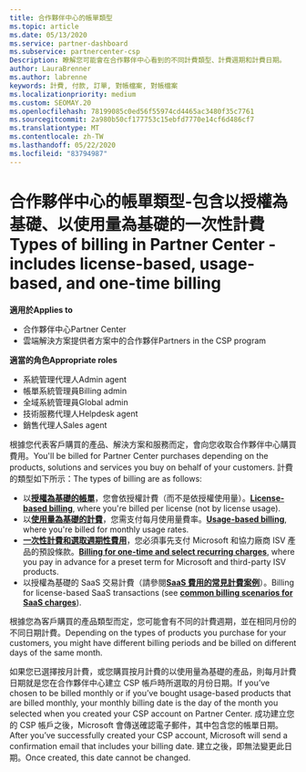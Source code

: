 ```yaml
---
title: 合作夥伴中心的帳單類型
ms.topic: article
ms.date: 05/13/2020
ms.service: partner-dashboard
ms.subservice: partnercenter-csp
Description: 瞭解您可能會在合作夥伴中心看到的不同計費類型、計費週期和計費日期。
author: LauraBrenner
ms.author: labrenne
keywords: 計費, 付款, 訂單, 對帳檔案, 對帳檔案
ms.localizationpriority: medium
ms.custom: SEOMAY.20
ms.openlocfilehash: 78199085c0ed56f55974cd4465ac3480f35c7761
ms.sourcegitcommit: 2a980b50cf177753c15ebfd7770e14cf6d486cf7
ms.translationtype: MT
ms.contentlocale: zh-TW
ms.lasthandoff: 05/22/2020
ms.locfileid: "83794987"
---
```

# <a name="types-of-billing-in-partner-center---includes-license-based-usage-based-and-one-time-billing"></a><span data-ttu-id="1a1cf-104">合作夥伴中心的帳單類型-包含以授權為基礎、以使用量為基礎的一次性計費</span><span class="sxs-lookup"><span data-stu-id="1a1cf-104">Types of billing in Partner Center - includes license-based, usage-based, and one-time billing</span></span>

<span data-ttu-id="1a1cf-105">**適用於**</span><span class="sxs-lookup"><span data-stu-id="1a1cf-105">**Applies to**</span></span>

- <span data-ttu-id="1a1cf-106">合作夥伴中心</span><span class="sxs-lookup"><span data-stu-id="1a1cf-106">Partner Center</span></span>
- <span data-ttu-id="1a1cf-107">雲端解決方案提供者方案中的合作夥伴</span><span class="sxs-lookup"><span data-stu-id="1a1cf-107">Partners in the CSP program</span></span>

<span data-ttu-id="1a1cf-108">**適當的角色**</span><span class="sxs-lookup"><span data-stu-id="1a1cf-108">**Appropriate roles**</span></span>

- <span data-ttu-id="1a1cf-109">系統管理代理人</span><span class="sxs-lookup"><span data-stu-id="1a1cf-109">Admin agent</span></span>
- <span data-ttu-id="1a1cf-110">帳單系統管理員</span><span class="sxs-lookup"><span data-stu-id="1a1cf-110">Billing admin</span></span>
- <span data-ttu-id="1a1cf-111">全域系統管理員</span><span class="sxs-lookup"><span data-stu-id="1a1cf-111">Global admin</span></span>
- <span data-ttu-id="1a1cf-112">技術服務代理人</span><span class="sxs-lookup"><span data-stu-id="1a1cf-112">Helpdesk agent</span></span>
- <span data-ttu-id="1a1cf-113">銷售代理人</span><span class="sxs-lookup"><span data-stu-id="1a1cf-113">Sales agent</span></span>

<span data-ttu-id="1a1cf-114">根據您代表客戶購買的產品、解決方案和服務而定，會向您收取合作夥伴中心購買費用。</span><span class="sxs-lookup"><span data-stu-id="1a1cf-114">You'll be billed for Partner Center purchases depending on the products, solutions and services you buy on behalf of your customers.</span></span> <span data-ttu-id="1a1cf-115">計費的類型如下所示：</span><span class="sxs-lookup"><span data-stu-id="1a1cf-115">The types of billing are as follows:</span></span>

- <span data-ttu-id="1a1cf-116">以[**授權為基礎的帳單**](license-based-billing.md)，您會依授權計費（而不是依授權使用量）。</span><span class="sxs-lookup"><span data-stu-id="1a1cf-116">[**License-based billing**](license-based-billing.md), where you're billed per license (not by license usage).</span></span>
- <span data-ttu-id="1a1cf-117">以[**使用量為基礎的計費**](usage-based-billing.md)，您需支付每月使用量費率。</span><span class="sxs-lookup"><span data-stu-id="1a1cf-117">[**Usage-based billing**](usage-based-billing.md), where you're billed for monthly usage rates.</span></span>
- <span data-ttu-id="1a1cf-118">[**一次性計費和選取週期性費用**](one-time-and-recurring-billing.md)，您必須事先支付 Microsoft 和協力廠商 ISV 產品的預設條款。</span><span class="sxs-lookup"><span data-stu-id="1a1cf-118">[**Billing for one-time and select recurring charges**](one-time-and-recurring-billing.md), where you pay in advance for a preset term for Microsoft and third-party ISV products.</span></span>
- <span data-ttu-id="1a1cf-119">以授權為基礎的 SaaS 交易計費（請參閱[**SaaS 費用的常見計費案例**](common-billing-scenarios-saas.md)）。</span><span class="sxs-lookup"><span data-stu-id="1a1cf-119">Billing for license-based SaaS transactions (see [**common billing scenarios for SaaS charges**](common-billing-scenarios-saas.md)).</span></span>

<span data-ttu-id="1a1cf-120">根據您為客戶購買的產品類型而定，您可能會有不同的計費週期，並在相同月份的不同日期計費。</span><span class="sxs-lookup"><span data-stu-id="1a1cf-120">Depending on the types of products you purchase for your customers, you might have different billing periods and be billed on different days of the same month.</span></span>

<span data-ttu-id="1a1cf-121">如果您已選擇按月計費，或您購買按月計費的以使用量為基礎的產品，則每月計費日期就是您在合作夥伴中心建立 CSP 帳戶時所選取的月份日期。</span><span class="sxs-lookup"><span data-stu-id="1a1cf-121">If you’ve chosen to be billed monthly or if you’ve bought usage-based products that are billed monthly, your monthly billing date is the day of the month you selected when you created your CSP account on Partner Center.</span></span> <span data-ttu-id="1a1cf-122">成功建立您的 CSP 帳戶之後，Microsoft 會傳送確認電子郵件，其中包含您的帳單日期。</span><span class="sxs-lookup"><span data-stu-id="1a1cf-122">After you’ve successfully created your CSP account, Microsoft will send a confirmation email that includes your billing date.</span></span> <span data-ttu-id="1a1cf-123">建立之後，即無法變更此日期。</span><span class="sxs-lookup"><span data-stu-id="1a1cf-123">Once created, this date cannot be changed.</span></span>
